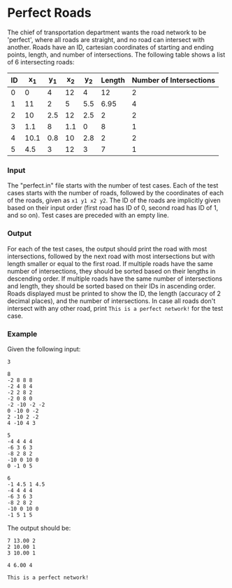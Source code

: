 # Perfect Roads

The chief of transportation department wants the road network to be 'perfect', where all roads are straight, and no road can intersect with another. Roads have an ID, cartesian coordinates of starting and ending points, length, and number of intersections. The following table shows a list of 6 intersecting roads:

| ID  | x<sub>1</sub> | y<sub>1</sub> | x<sub>2</sub> | y<sub>2</sub> | Length | Number of Intersections |
| --- | ---           | ---           | ---           | ---           | ---    | ---                     |
| 0   | 0             | 4             | 12            | 4             | 12     | 2                       |
| 1   | 11            | 2             | 5             | 5.5           | 6.95   | 4                       |
| 2   | 10            | 2.5           | 12            | 2.5           | 2      | 2                       |
| 3   | 1.1           | 8             | 1.1           | 0             | 8      | 1                       |
| 4   | 10.1          | 0.8           | 10            | 2.8           | 2      | 2                       |
| 5   | 4.5           | 3             | 12            | 3             | 7      | 1                       |

### Input
The "perfect.in" file starts with the number of test cases. Each of the test cases starts with the number of roads, followed by the coordinates of each of the roads, given as `x1 y1 x2 y2`. The ID of the roads are implicitly given based on their input order (first road has ID of 0, second road has ID of 1, and so on). Test cases are preceded with an empty line.

### Output
For each of the test cases, the output should print the road with most intersections, followed by the next road with most intersections but with length smaller or equal to the first road. If multiple roads have the same number of intersections, they should be sorted based on their lengths in descending order. If multiple roads have the same number of intersections and length, they should be sorted based on their IDs in ascending order. Roads displayed must be printed to show the ID, the length (accuracy of 2 decimal places), and the number of intersections. In case all roads don't intersect with any other road, print `This is a perfect network!` for the test case.

### Example
Given the following input:
```
3

8
-2 8 8 8
-2 4 8 4
-2 2 8 2
-2 0 8 0
-2 -10 -2 -2
0 -10 0 -2
2 -10 2 -2
4 -10 4 3

5
-4 4 4 4
-6 3 6 3
-8 2 8 2
-10 0 10 0
0 -1 0 5

6
-1 4.5 1 4.5
-4 4 4 4
-6 3 6 3
-8 2 8 2
-10 0 10 0
-1 5 1 5
```

The output should be:
```
7 13.00 2
2 10.00 1
3 10.00 1

4 6.00 4

This is a perfect network!
```
